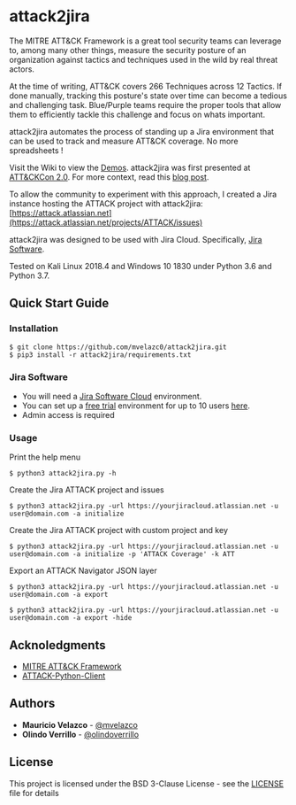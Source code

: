 # attack2jira

The MITRE ATT&CK Framework is a great tool security teams can leverage to, among many other things, measure the security posture of an organization against tactics and techniques used in the wild by real threat actors.

At the time of writing, ATT&CK covers 266 Techniques across 12 Tactics. If done manually, tracking this posture's state over time can become a tedious and challenging task. Blue/Purple teams require the proper tools that allow them to efficiently tackle this challenge and focus on whats important.

attack2jira automates the process of standing up a Jira environment that can be used to track and measure ATT&CK coverage. No more spreadsheets !

Visit the Wiki to view the [Demos](https://github.com/mvelazc0/attack2jira/wiki/Demos). attack2jira was first presented at [ATT&CKCon 2.0](https://www.mitre.org/attackcon). For more context, read this [blog post](https://medium.com/@mvelazco/tracking-and-measuring-att-ck-coverage-with-attack2jira-fe700e2a1654).

To allow the community to experiment with this approach, I created a Jira instance hosting the ATTACK project with attack2jira: [https://attack.atlassian.net](https://attack.atlassian.net/projects/ATTACK/issues)

attack2jira was designed to be used with Jira Cloud. Specifically, [Jira Software](https://www.atlassian.com/software). 

Tested on Kali Linux 2018.4 and Windows 10 1830 under Python 3.6 and Python 3.7.

## Quick Start Guide

### Installation

```
$ git clone https://github.com/mvelazc0/attack2jira.git
$ pip3 install -r attack2jira/requirements.txt
```
 ### Jira Software
 
 - You will need a [Jira Software Cloud](https://www.atlassian.com/software) environment.
 - You can set up a [free trial](https://www.atlassian.com/software/jira/free) environment for up to 10 users [here](https://www.atlassian.com/try/cloud/signup?bundle=jira-software&edition=free). 
- Admin access is required

### Usage
 
 Print the help menu
  ```
 $ python3 attack2jira.py -h
 ```
 
 Create the Jira ATTACK project and issues
 ```
 $ python3 attack2jira.py -url https://yourjiracloud.atlassian.net -u user@domain.com -a initialize
 ```
  Create the Jira ATTACK project with custom project and key 
 ```
 $ python3 attack2jira.py -url https://yourjiracloud.atlassian.net -u user@domain.com -a initialize -p 'ATTACK Coverage' -k ATT
 ```
 Export an ATTACK Navigator JSON layer
 ```
 $ python3 attack2jira.py -url https://yourjiracloud.atlassian.net -u user@domain.com -a export
 
 $ python3 attack2jira.py -url https://yourjiracloud.atlassian.net -u user@domain.com -a export -hide
 ```
 ## Acknoledgments
 
* [MITRE ATT&CK Framework](https://attack.mitre.org)
* [ATTACK-Python-Client](https://github.com/hunters-forge/ATTACK-Python-Client)
 
 ## Authors

* **Mauricio Velazco** - [@mvelazco](https://twitter.com/mvelazco)
* **Olindo Verrillo** - [@olindoverrillo](https://twitter.com/olindoverrillo)

## License

This project is licensed under the BSD 3-Clause License - see the [LICENSE](LICENSE) file for details

